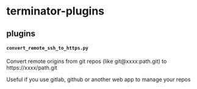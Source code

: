 # terminator-plugins

## plugins

#### `convert_remote_ssh_to_https.py`

Convert remote origins from git repos (like git@xxxx:path.git) to https://xxxx/path.git

Useful if you use gitlab, github or another web app to manage your repos
